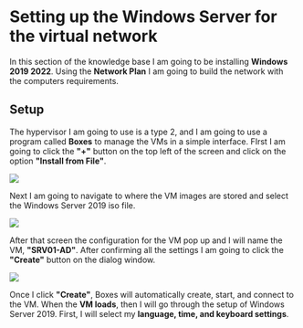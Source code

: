 # Setting up the Windows Server for the virtual network

In this section of the knowledge base I am going to be installing **Windows 2019 2022**. Using the **Network Plan** I am going to build the network with the computers requirements. 

## Setup

The hypervisor I am going to use is a type 2, and I am going to use a program called **Boxes** to manage the VMs in a simple interface. FIrst I am going to click the **"+"** button on the top left of the screen and click on the option **"Install from File"**.

![](/home/rhysm/.config/marktext/images/2024-02-28-08-21-41-image.png)

Next I am going to navigate to where the VM images are stored and select the Windows Server 2019 iso file.

![](/home/rhysm/.config/marktext/images/2024-02-28-08-23-22-image.png)

After that screen the configuration for the VM pop up and I will name the VM, **"SRV01-AD"**. After confirming all the settings I am going to click the **"Create"** button on the dialog window.

![](/home/rhysm/.config/marktext/images/2024-02-28-08-25-11-image.png)

Once I click **"Create"**, Boxes will automatically create, start, and connect to the VM. When the **VM loads**, then I will go through the setup of Windows Server 2019. First, I will select my **language, time, and keyboard settings**.
